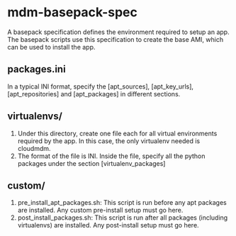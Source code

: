 mdm-basepack-spec
=================

A basepack specification defines the environment required to setup an app. The basepack scripts use this specification to create the base AMI, which can be used to install the app.

## packages.ini

In a typical INI format, specify the [apt_sources], [apt_key_urls], [apt_repositories] and [apt_packages] in different sections. 

## virtualenvs/

1. Under this directory, create one file each for all virtual environments required by the app. In this case, the only virtualenv needed is cloudmdm.
2. The format of the file is INI. Inside the file, specify all the python packages under the section [virtualenv_packages]

## custom/

1. pre_install_apt_packages.sh: This script is run before any apt packages are installed. Any custom pre-install setup must go here.
2. post_install_packages.sh: This script is run after all packages (including virtualenvs) are installed. Any post-install setup must go here.
